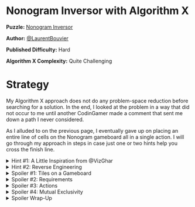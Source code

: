 # Nonogram Inversor with Algorithm X

__Puzzle:__ [Nonogram Inversor](https://www.codingame.com/training/hard/nonogram-inversor)

__Author:__ [@LaurentBouvier](https://www.codingame.com/profile/6061d439c21bc69dacb351d2dae6ccda742965)

__Published Difficulty:__ Hard

__Algorithm X Complexity:__ Quite Challenging


# Strategy

My Algorithm X approach does not do any problem-space reduction before searching for a solution. In the end, I looked at the problem in a way that did not occur to me until another CodinGamer made a comment that sent me down a path I never considered.

As I alluded to on the previous page, I eventually gave up on placing an entire line of cells on the Nonogram gameboard all in a single action. I will go through my approach in steps in case just one or two hints help you cross the finish line.

<details>
<summary>Hint #1: A Little Inspiration from @VizGhar</summary>

In a Discord message, [@VizGhar](https://www.codingame.com/profile/c152bee9fe8dc90ac4f6b84505b59ebb9086993) said to me:

>My actions are:
> * Placing [segments] vertically/horizontally marking those spaces for half a point.
> * Placing empty spaces for full point.

Although I don’t use “points”, his idea of 1/2 points and full points led me to my eventual solution, which I think feels very elegant, __primarily__ because of his points idea.

</details>


<details>
<summary>Hint #2: Reverse Engineering</summary>

To understand how I set up my Algorithm X matrix, consider the following debug output for __Test Case 1 - Dog__:

```
len(actions)=65
len(requirements)=63
len(me_requirements)=4
```

</details>

<details>
<summary>Spoiler #1: Tiles on a Gameboard</summary>

Following @VizGhar’s lead, my tiles are either segments or single white space cells. The entire Nonogram gameboard must be covered by some combination of segments and white spaces. Placing a segment on the gameboard never includes any white space and placing a white space on the gameboard never covers any more than a single 1x1 cell.

</details>

<details>
<summary>Spoiler #2: Requirements</summary>

@VizGhar had a great idea with his 1/2 points and full points. All I did was convert that idea to language that felt closer to what I had done on all the puzzles before.

<details>
<summary>Show me the money!</summary>

<BR>

* All cells must be covered horizontally.
* All cells must be covered vertically.
* All segments must be placed on the gameboard.

</details>

</details>

<details>
<summary>Spoiler #3: Actions</summary>

I cannot take much credit for this. My actions match @VizGhar's actions exactly. It is unusual for me to have two different types of actions, but to cover the entire gameboard, it worked nicely here.

* place segment
* place white space

Where this really gets interesting is in the process of identifying a full list of locations that are options for the placement of each segment. Based on the other segments in the line, the options are more limited than you might think.

</details>

<details>
<summary>Spoiler #4: Mutual Exclusivity</summary>

For any two contiguous segments in a single line, each action of placing the first segment (segment 1) must be considered with each action of placing the second segment (segment 2). An `me_requirement` is needed if:

* The two segments do not overlap and...
* Segment 2's placement is earlier than the right end of segment 1 + two spaces.

__Quiz:__ Why is an `me_requirement` not needed if the segments overlap?

</details>

<details>
<summary>Spoiler Wrap-Up</summary>

When first considering this puzzle, the overlap of rows and columns seems like it might be the most challenging part. Breaking the covering of each cell into 2 requirements, one for the horizontal covering and one for the vertical covering, magically makes sure all row/column conflicts are avoided and simplifies the Algorithm X setup. Enumerating all possible actions and identifying mutually exclusive actions will still take significant attention to detail, but the end result is well worth it!

Good luck!

<details>
<summary>Quiz Answer:</summary>

A pair of actions that try to place overlapping segments are already mutually exclusive because each action covers 1 or more of the same primary requirements.

</details>

</details>
